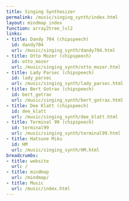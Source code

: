 ```yaml
---
title: Singing Synthesizer
permalink: /music/singing_synth/index.html
layout: mindmap_index
function: array2tree_lvl2
links:
- title: Dandy 704 (chipspeech)
  id: dandy704
  url: /music/singing_synth/dandy704.html
- title: Otto Mozer (chipspeech)
  id: otto_mozer
  url: /music/singing_synth/otto_mozer.html
- title: Lady Parsec (chipspeech)
  id: lady_parsec
  url: /music/singing_synth/lady_parsec.html
- title: Bert Gotrax (chipspeech)
  id: bert_gotrax
  url: /music/singing_synth/bert_gotrax.html
- title: Dee Klatt (chipspeech)
  id: dee_klatt
  url: /music/singing_synth/dee_klatt.html
- title: Terminal 99 (chipspeech)
  id: terminal99
  url: /music/singing_synth/terminal99.html
- title: Hatsune Miku
  id: HM
  url: /music/singing_synth/HM.html
breadcrumbs:
- title: website
  url: /
- title: mindmap
  url: /mindmap/
- title: Music
  url: /music/index.html
---
```

